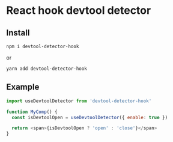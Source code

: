 # React hook devtool detector

## Install

```
npm i devtool-detector-hook
```

or

```
yarn add devtool-detector-hook
```

## Example

```js
import useDevtoolDetector from 'devtool-detector-hook'

function MyComp() {
  const isDevtoolOpen = useDevtoolDetector({ enable: true })

  return <span>{isDevtoolOpen ? 'open' : 'close'}</span>
}
```